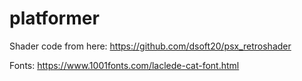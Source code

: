 # platformer

Shader code from here:
https://github.com/dsoft20/psx_retroshader

Fonts:
https://www.1001fonts.com/laclede-cat-font.html